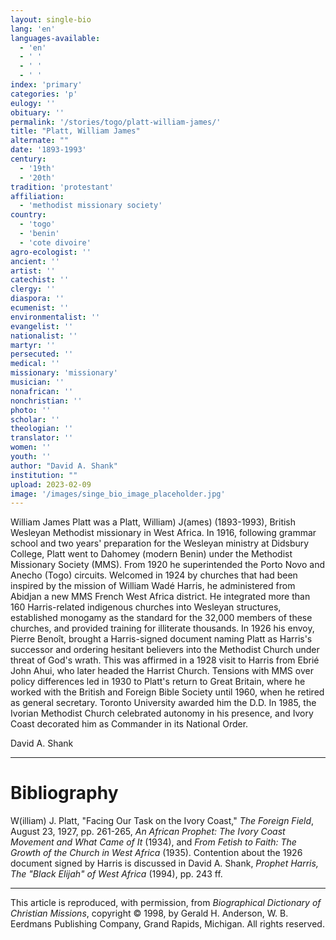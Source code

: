 ```yaml
---
layout: single-bio
lang: 'en'
languages-available:
  - 'en'
  - ' '
  - ' '
  - ' '
index: 'primary'
categories: 'p'
eulogy: ''
obituary: ''
permalink: '/stories/togo/platt-william-james/'
title: "Platt, William James"
alternate: ""
date: '1893-1993'
century:
  - '19th'
  - '20th'
tradition: 'protestant'
affiliation:
  - 'methodist missionary society'
country:
  - 'togo'
  - 'benin'
  - 'cote divoire'
agro-ecologist: ''
ancient: ''
artist: ''
catechist: ''
clergy: ''
diaspora: ''
ecumenist: ''
environmentalist: ''
evangelist: ''
nationalist: ''
martyr: ''
persecuted: ''
medical: ''
missionary: 'missionary'
musician: ''
nonafrican: ''
nonchristian: ''
photo: ''
scholar: ''
theologian: ''
translator: ''
women: ''
youth: ''
author: "David A. Shank"
institution: ""
upload: 2023-02-09
image: '/images/singe_bio_image_placeholder.jpg'
---
```


William James Platt was a Platt, William) J(ames) (1893-1993), British Wesleyan Methodist missionary in West Africa. In 1916, following grammar school and two years' preparation for the Wesleyan ministry at Didsbury College, Platt went to Dahomey (modern Benin) under the Methodist Missionary Society (MMS). From 1920 he superintended the Porto Novo and Anecho (Togo) circuits. Welcomed in 1924 by churches that had been inspired by the mission of William Wadé Harris, he administered from Abidjan a new MMS French West Africa district. He integrated more than 160 Harris-related indigenous churches into Wesleyan structures, established monogamy as the standard for the 32,000 members of these churches, and provided training for illiterate thousands. In 1926 his envoy, Pierre Benoît, brought a Harris-signed document naming Platt as Harris's successor and ordering hesitant believers into the Methodist Church under threat of God's wrath. This was affirmed in a 1928 visit to Harris from Ebrié John Ahui, who later headed the Harrist Church.
Tensions with MMS over policy differences led in 1930 to Platt's return to Great Britain, where he worked with the British and Foreign Bible Society until 1960, when he retired as general secretary. Toronto University awarded him the D.D. In 1985, the Ivorian Methodist Church celebrated autonomy in his presence, and Ivory Coast decorated him as Commander in its National Order.

David A. Shank

---

# Bibliography

W(illiam) J. Platt, "Facing Our Task on the Ivory Coast," *The Foreign Field*, August 23, 1927, pp. 261-265, *An African Prophet: The Ivory Coast Movement and What Came of It* (1934), and *From Fetish to Faith: The Growth of the Church in West Africa* (1935). Contention about the 1926 document signed by Harris is discussed in David A. Shank, *Prophet Harris, The "Black Elijah" of West Africa* (1994), pp. 243 ff.

---
This article is reproduced, with permission, from *Biographical Dictionary of Christian Missions*, copyright © 1998, by Gerald H. Anderson, W. B. Eerdmans Publishing Company, Grand Rapids, Michigan. All rights reserved.
